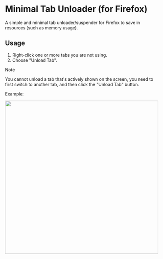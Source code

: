 # Minimal Tab Unloader (for Firefox)

A simple and minimal tab unloader/suspender for Firefox to save in resources (such as memory usage).

## Usage

1. Right-click one or more tabs you are not using.
2. Choose "Unload Tab".


> [!NOTE]
> 
> You cannot unload a tab that's actively shown on the screen, you need to first switch to another tab, and then click the "Unload Tab" button.

Example:

<img
  src="https://github.com/user-attachments/assets/fe2a6750-a957-4230-80f7-57de6f1181ab"
  width=500
/>

